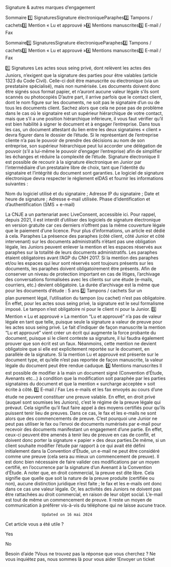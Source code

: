 



Signature & autres marques d’engagement

Sommaire 
1️⃣ SignaturesSignature électroniqueParaphes2️⃣ Tampons / cachets3️⃣ Mention « Lu et approuvé »4️⃣ Mentions manuscrites5️⃣ E-mail / Fax



Sommaire1️⃣ SignaturesSignature électroniqueParaphes2️⃣ Tampons / cachets3️⃣ Mention « Lu et approuvé »4️⃣ Mentions manuscrites5️⃣ E-mail / Fax





 













1️⃣ Signatures
Les actes sous seing privé, dont relèvent les actes des Juniors, n’exigent que la signature des parties pour être valables (article 1323 du Code Civil). Celle-ci doit être manuscrite ou électronique (via un prestataire spécialisé), mais non numérisée. Les documents doivent donc être signés sous format papier, et n’auront aucune valeur légale s’ils sont scannés ou photocopiés
D’autre part, il arrive parfois que le contact client, dont le nom figure sur les documents, ne soit pas le signataire d’un ou de tous les documents client. Sachez alors que cela ne pose pas de problème dans le cas où le signataire est un supérieur hiérarchique de votre contact, mais que s’il a une position hiérarchique inférieure, il vous faut vérifier qu’il est bien habilité à signer le document et à engager l’entreprise. Dans tous les cas, un document attestant du lien entre les deux signataires « client » devra figurer dans le dossier de l’étude.
Si le représentant de l’entreprise cliente n’a pas le pouvoir de prendre des décisions au nom de son entreprise, son supérieur hiérarchique peut lui accorder une délégation de pouvoir (s’il a lui-même le pouvoir d’engager l’entreprise) afin de simplifier les échanges et réduire la complexité de l’étude.
Signature électronique
Il est possible de recourir à la signature électronique en Junior par l’intermédiaire d’un prestataire libre de choix, tant que l’identité du signataire et l’intégrité du document sont garanties.
Le logiciel de signature électronique devra respecter le règlement eIDAS et fournir les informations suivantes :

Nom du logiciel utilisé et du signataire ;
Adresse IP du signataire ;
Date et heure de signature ;
Adresse e-mail utilisée.
Phase d’identification et d’authentification (SMS + e-mail)

La CNJE a un partenariat avec LiveConsent, accessible ici.
Pour rappel, depuis 2021, il est interdit d’utiliser des logiciels de signature électronique en version gratuite car ces derniers n’offrent pas la même couverture légale que le paiement d’une licence. Pour plus d’informations, un article est dédié à cela. 
Paraphes
La présence des paraphes (côté client, côté Junior et côté intervenant) sur les documents administratifs n’étant pas une obligation légale, les Juniors peuvent enlever la mention et les espaces réservés aux paraphes sur la totalité de leurs documents administratifs.
Les paraphes étaient obligatoires avant l’AGP du CNH 2017. Si la mention des paraphes et/ou les espaces qui leur sont réservés sont toujours présents sur les documents, les paraphes doivent obligatoirement être présents.
Afin de conserver un niveau de protection important en cas de litiges, l’archivage des conversations formalisées avec les clients sur une étude (e-mails, courriers, etc.) devient obligatoire. La durée d’archivage est la même que pour les documents d’étude : 5 ans
2️⃣ Tampons / cachets
Sur un plan purement légal, l’utilisation du tampon (ou cachet) n’est pas obligatoire. En effet, pour les actes sous seing privé, la signature est le seul formalisme imposé.
Le tampon n’est obligatoire ni pour le client ni pour la Junior.
3️⃣ Mention « Lu et approuvé »
La mention “Lu et approuvé” n’a pas de valeur légale en tant que telle, puisque seule la signature a valeur de preuve pour les actes sous seing privé. Le fait d’indiquer de façon manuscrite la mention “Lu et approuvé” vient créer un écrit qui augmente la force probante du document, puisque si le client conteste sa signature, il lui faudra également prouver que son écrit est un faux. Néanmoins, cette mention ne devient obligatoire que si elle est explicitement reportée sur le document, en parallèle de la signature.
Si la mention Lu et approuvé est présente sur le document type, et qu’elle n’est pas reportée de façon manuscrite, la valeur légale du document peut être rendue caduque.
4️⃣ Mentions manuscrites
Il est possible de modifier à la main un document signé (Convention d’Étude, Avenants etc…) à condition que la modification soit paraphée par les parties signataires du document et que la mention « surcharge acceptée » soit écrite à côté.
5️⃣ E-mail / Fax
Les e-mails et les fax envoyés au cours d’une étude ne peuvent constituer une preuve valable. En effet, en droit privé (auquel sont soumises les Juniors), c’est le régime de la preuve légale qui prévaut. Cela signifie qu’il faut faire appel à des moyens certifiés pour qu’ils puissent tenir lieu de preuves. Dans ce cas, le fax et les e-mails ne sont alors que des commencements de preuve.
C’est pourquoi une Junior ne peut pas utiliser le fax ou l’envoi de documents numérisés par e-mail pour recevoir des documents manifestant un engagement d’une partie. En effet, ceux-ci peuvent être amenés à tenir lieu de preuve en cas de conflit, et doivent donc porter la signature « papier » des deux parties.De même, si un client souhaite modifier l’étude par rapport à ce qui avait été défini initialement dans la Convention d’Étude, un e-mail ne peut être considéré comme une preuve (cela sera au mieux un commencement de preuve). Il est donc bien nécessaire de faire valider ces modifications par un moyen certifié, en l’occurrence par la signature d’un Avenant à la Convention d’Étude.
A noter que, en droit commercial, la preuve est dite libre. Cela signifie que quelle que soit la nature de la preuve produite (certifiée ou non), aucune distinction juridique n’est faite ; le fax et les e-mails ont donc dans ce cas une valeur légale. Or, les activités des Juniors ne doivent pas être rattachées au droit commercial, en raison de leur objet social.
L’e-mail est tout de même un commencement de preuve. Il reste un moyen de communication à préférer vis-à-vis du téléphone qui ne laisse aucune trace.



					Updated on 16 mai 2024				



Cet article vous a été utile ?




Yes



No





Besoin d’aide ?Vous ne trouvez pas la réponse que vous cherchez ? Ne vous inquiétez pas, nous sommes là pour vous aider !Envoyer un ticket

